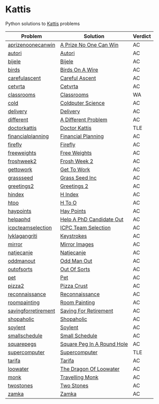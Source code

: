 # Kattis

Python solutions to [Kattis](https://open.kattis.com/) problems

Problem | Solution |Verdict
--- | --- | ---
[aprizenoonecanwin](https://open.kattis.com/problems/aprizenoonecanwin) | [A Prize No One Can Win](a_prize_no_one_can_win.py) | AC
[autori](https://open.kattis.com/problems/autori) | [Autori](autori.py) | AC
[bijele](https://open.kattis.com/problems/bijele) | [Bijele](bijele.py) | AC
[birds](https://open.kattis.com/problems/birds) | [Birds On A Wire](birds_on_a_wire.py) | AC
[carefulascent](https://open.kattis.com/problems/carefulascent) | [Careful Ascent](careful_ascent.py) | AC
[cetvrta](https://open.kattis.com/problems/cetvrta) | [Cetvrta](cetvrta.py) | AC
[classrooms](https://open.kattis.com/problems/classrooms) | [Classrooms](classrooms.py) | WA
[cold](https://open.kattis.com/problems/cold) | [Coldputer Science](coldputer_science.py) | AC
[delivery](https://open.kattis.com/problems/delivery) | [Delivery](delivery.py) | AC
[different](https://open.kattis.com/problems/different/) | [A Different Problem](a_different_problem.py) | AC
[doctorkattis](https://open.kattis.com/problems/doctorkattis) | [Doctor Kattis](doctor_kattis.py) | TLE
[financialplanning](https://open.kattis.com/problems/financialplanning) | [Financial Planning](financial_planning.py) | AC
[firefly](https://open.kattis.com/problems/firefly) | [Firefly](firefly.py) | AC
[freeweights](https://open.kattis.com/problems/freeweights) | [Free Weights](free_weights.py) | AC
[froshweek2](https://open.kattis.com/problems/froshweek2) | [Frosh Week 2](frosh_week_2.py) | AC
[gettowork](https://open.kattis.com/problems/gettowork) | [Get To Work](get_to_work.py) | AC
[grassseed](https://open.kattis.com/problems/grassseed) | [Grass Seed Inc](grass_seed_inc.py) | AC
[greetings2](https://open.kattis.com/problems/greetings2) | [Greetings 2](greetings_2.py) | AC
[hindex](https://open.kattis.com/problems/hindex) | [H Index](h_index.py) | AC
[htoo](https://open.kattis.com/problems/htoo) | [H To O](h_to_o.py) | AC
[haypoints](https://open.kattis.com/problems/haypoints) | [Hay Points](hay_points.py) | AC
[helpaphd](https://open.kattis.com/problems/helpaphd) | [Help A PhD Candidate Out](help_a_phd_candidate_out.py) | AC
[icpcteamselection](https://open.kattis.com/problems/icpcteamselection) | [ICPC Team Selection](icpc_team_selection.py) | AC
[lyklagangriti](https://open.kattis.com/problems/lyklagangriti) | [Keystrokes](keystrokes.py) | AC
[mirror](https://open.kattis.com/problems/mirror) | [Mirror Images](mirror_images.py) | AC
[natjecanje](https://open.kattis.com/problems/natjecanje) | [Natjecanje](natjecanje.py) | AC
[oddmanout](https://open.kattis.com/problems/oddmanout) | [Odd Man Out](odd_man_out.py) | AC
[outofsorts](https://open.kattis.com/problems/outofsorts) | [Out Of Sorts](out_of_sorts.py) | AC
[pet](https://open.kattis.com/problems/pet) | [Pet](pet.py)| AC
[pizza2](https://open.kattis.com/problems/pizza2) | [Pizza Crust](pizza_crust.py) | AC
[reconnaissance](https://open.kattis.com/problems/reconnaissance) | [Reconnaissance](reconnaissance.py) | AC
[roompainting](https://open.kattis.com/problems/roompainting) | [Room Painting](room_painting.py) | AC
[savingforretirement](https://open.kattis.com/problems/savingforretirement) | [Saving For Retirement](saving_for_retirement.py) | AC
[shopaholic](https://open.kattis.com/problems/shopaholic) | [Shopaholic](shopaholic.py) | AC
[soylent](https://open.kattis.com/problems/soylent) | [Soylent](soylent.py) | AC
[smallschedule](https://open.kattis.com/problems/smallschedule) | [Small Schedule](small_schedule.py) | AC
[squarepegs](https://open.kattis.com/problems/squarepegs) | [Square Peg In A Round Hole](square_peg_in_a_round_hole.py) | AC
[supercomputer](https://open.kattis.com/problems/supercomputer) | [Supercomputer](supercomputer.py) | TLE
[tarifa](https://open.kattis.com/problems/tarifa) | [Tarifa](tarifa.py) | AC
[loowater](https://open.kattis.com/problems/loowater) | [The Dragon Of Loowater](the_dragon_of_loowater.py) | AC
[monk](https://open.kattis.com/problems/monk/) | [Travelling Monk](travelling_monk.py) | AC
[twostones](https://open.kattis.com/problems/twostones) | [Two Stones](two_stones.py) | AC
[zamka](https://open.kattis.com/problems/zamka) | [Zamka](zamka.py) | AC
